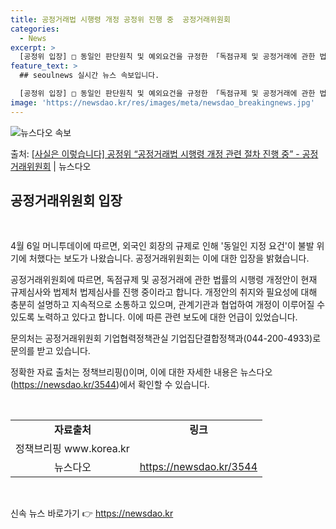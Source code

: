 ```yaml
---
title: 공정거래법 시행령 개정 공정위 진행 중  공정거래위원회
categories:
  - News
excerpt: >
  [공정위 입장] □ 동일인 판단원칙 및 예외요건을 규정한 「독점규제 및 공정거래에 관한 법률」 시행령 개정안…
feature_text: >
  ## seoulnews 실시간 뉴스 속보입니다.

  [공정위 입장] □ 동일인 판단원칙 및 예외요건을 규정한 「독점규제 및 공정거래에 관한 법률」 시행령 개정안…
image: 'https://newsdao.kr/res/images/meta/newsdao_breakingnews.jpg'
---
```


![뉴스다오 속보](https://newsdao.kr/res/images/meta/newsdao_breakingnews.jpg)

<p>출처: <a href="https://newsdao.kr/3544" rel="dofollow">[사실은 이렇습니다] 공정위 “공정거래법 시행령 개정 관련 절차 진행 중” - 공정거래위원회</a> | 뉴스다오</p>

<h2 data-ke-size="size26">공정거래위원회 입장</h2>
<p data-ke-size="size16">&nbsp;</p>
<p>4월 6일 머니투데이에 따르면, 외국인 회장의 규제로 인해 '동일인 지정 요건'이 불발 위기에 처했다는 보도가 나왔습니다. 공정거래위원회는 이에 대한 입장을 밝혔습니다.</p>
<p>공정거래위원회에 따르면, 독점규제 및 공정거래에 관한 법률의 시행령 개정안이 현재 규제심사와 법제처 법제심사를 진행 중이라고 합니다. 개정안의 취지와 필요성에 대해 충분히 설명하고 지속적으로 소통하고 있으며, 관계기관과 협업하여 개정이 이루어질 수 있도록 노력하고 있다고 합니다. 이에 따른 관련 보도에 대한 언급이 있었습니다.</p>
<p>문의처는 공정거래위원회 기업협력정책관실 기업집단결합정책과(044-200-4933)로 문의를 받고 있습니다.</p>
<p>정확한 자료 출처는 정책브리핑()이며, 이에 대한 자세한 내용은 뉴스다오(<a href="https://newsdao.kr/3544">https://newsdao.kr/3544</a>)에서 확인할 수 있습니다.</p>
<p data-ke-size="size16">&nbsp;</p>
<table>
	<tbody>
		<tr>
			<td style="text-align: center; height: 17px;"><b>자료출처</b></td>
			<td style="text-align: center; height: 17px;"><b>링크</b></td>
		</tr>
		<tr>
			<td style="text-align: center; height: 17px;">정책브리핑 www.korea.kr</td>
			<td style="text-align: center; height: 17px;"></td>
		</tr>
		<tr>
			<td style="text-align: center; height: 17px;">뉴스다오</td>
			<td style="text-align: center; height: 17px;"><a href="https://newsdao.kr/3544">https://newsdao.kr/3544</a></td>
		</tr>
	</tbody>
</table>
<p data-ke-size="size16">&nbsp;</p> 

신속 뉴스 바로가기 👉 <a href="https://newsdao.kr" rel="dofollow">https://newsdao.kr</a>


